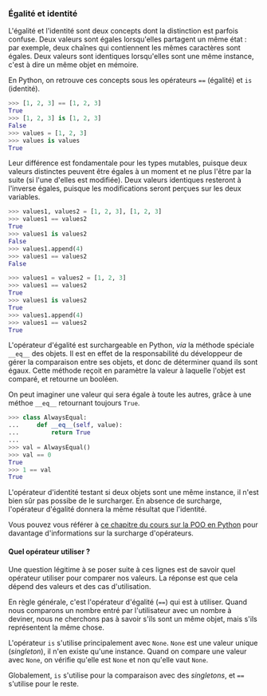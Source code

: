 ### Égalité et identité

L'égalité et l'identité sont deux concepts dont la distinction est parfois confuse.
Deux valeurs sont égales lorsqu'elles partagent un même état : par exemple, deux chaînes qui contiennent les mêmes caractères sont égales.
Deux valeurs sont identiques lorsqu'elles sont une même instance, c'est à dire un même objet en mémoire.

En Python, on retrouve ces concepts sous les opérateurs `==` (égalité) et `is` (identité).

```python
>>> [1, 2, 3] == [1, 2, 3]
True
>>> [1, 2, 3] is [1, 2, 3]
False
>>> values = [1, 2, 3]
>>> values is values
True
```

Leur différence est fondamentale pour les types mutables, puisque deux valeurs distinctes peuvent être égales à un moment et ne plus l'être par la suite (si l'une d'elles est modifiée).
Deux valeurs identiques resteront à l'inverse égales, puisque les modifications seront perçues sur les deux variables.

```python
>>> values1, values2 = [1, 2, 3], [1, 2, 3]
>>> values1 == values2
True
>>> values1 is values2
False
>>> values1.append(4)
>>> values1 == values2
False
```

```python
>>> values1 = values2 = [1, 2, 3]
>>> values1 == values2
True
>>> values1 is values2
True
>>> values1.append(4)
>>> values1 == values2
True
```

L'opérateur d'égalité est surchargeable en Python, *via* la méthode spéciale `__eq__` des objets.
Il est en effet de la responsabilité du développeur de gérer la comparaison entre ses objets, et donc de déterminer quand ils sont égaux.
Cette méthode reçoit en paramètre la valeur à laquelle l'objet est comparé, et retourne un booléen.

On peut imaginer une valeur qui sera égale à toute les autres, grâce à une méthoe `__eq__` retournant toujours `True`.

```python
>>> class AlwaysEqual:
...     def __eq__(self, value):
...         return True
...
>>> val = AlwaysEqual()
>>> val == 0
True
>>> 1 == val
True
```

L'opérateur d'identité testant si deux objets sont une même instance, il n'est bien sûr pas possibe de le surcharger.
En absence de surcharge, l'opérateur d'égalité donnera la même résultat que l'identité.

Vous pouvez vous référer à [ce chapitre du cours sur la POO en Python](https://zestedesavoir.com/tutoriels/1253/la-programmation-orientee-objet-en-python/4-operators/)
pour davantage d'informations sur la surcharge d'opérateurs.

#### Quel opérateur utiliser ?

Une question légitime à se poser suite à ces lignes est de savoir quel opérateur utiliser pour comparer nos valeurs.
La réponse est que cela dépend des valeurs et des cas d'utilisation.

En règle générale, c'est l'opérateur d'égalité (`==`) qui est à utiliser.
Quand nous comparons un nombre entré par l'utilisateur avec un nombre à deviner, nous ne cherchons pas à savoir s'ils sont un même objet, mais s'ils représentent la même chose.

L'opérateur `is` s'utilise principalement avec `None`.
`None` est une valeur unique (*singleton*), il n'en existe qu'une instance.
Quand on compare une valeur avec `None`, on vérifie qu'elle est `None` et non qu'elle vaut `None`.

Globalement, `is` s'utilise pour la comparaison avec des *singletons*, et `==` s'utilise pour le reste.
